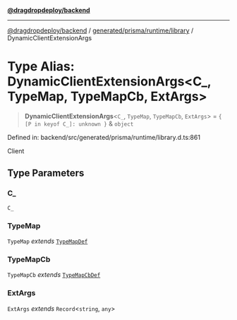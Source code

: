 [**@dragdropdeploy/backend**](../../../../../README.md)

***

[@dragdropdeploy/backend](../../../../../README.md) / [generated/prisma/runtime/library](../README.md) / DynamicClientExtensionArgs

# Type Alias: DynamicClientExtensionArgs\<C_, TypeMap, TypeMapCb, ExtArgs\>

> **DynamicClientExtensionArgs**\<`C_`, `TypeMap`, `TypeMapCb`, `ExtArgs`\> = `{ [P in keyof C_]: unknown }` & `object`

Defined in: backend/src/generated/prisma/runtime/library.d.ts:861

Client

## Type Parameters

### C_

`C_`

### TypeMap

`TypeMap` *extends* [`TypeMapDef`](TypeMapDef.md)

### TypeMapCb

`TypeMapCb` *extends* [`TypeMapCbDef`](TypeMapCbDef.md)

### ExtArgs

`ExtArgs` *extends* `Record`\<`string`, `any`\>
